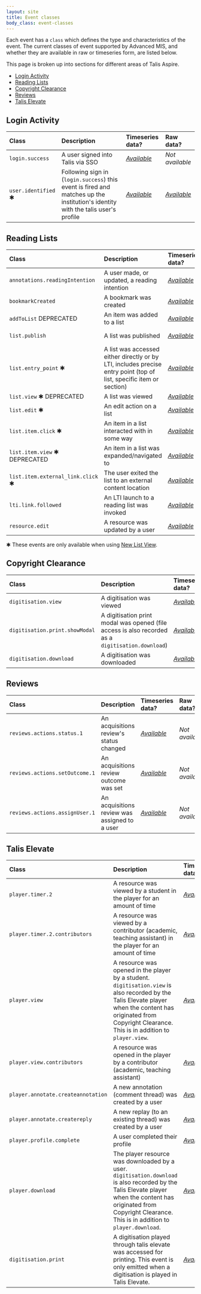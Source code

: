 ```yaml
---
layout: site
title: Event classes
body_class: event-classes
---
```


Each event has a `class` which defines the type and characteristics of the event. The current classes
of event supported by Advanced MIS, and whether they are available in raw or timeseries form, are listed
below.

This page is broken up into sections for different areas of Talis Aspire.

- [Login Activity](#login-activity)
- [Reading Lists](#reading-lists)
- [Copyright Clearance](#copyright-clearance)
- [Reviews](#reviews)
- [Talis Elevate](#talis-elevate)

## Login Activity

| Class | Description | Timeseries data? | Raw data? |
| :- | :- | :- | :- |
| `login.success` | A user signed into Talis via SSO |  [<i class="yes fas fa-check-circle"><span class="sr-only">Available</span></i>](timeseries.html#login-success)  |  <i class="no fas fa-times-circle"><span class="sr-only">Not available</span></i>  |
| `user.identified` &#10033; | Following sign in (`login.success`) this event is fired and matches up the institution's identity with the talis user's profile |  [<i class="yes fas fa-check-circle"><span class="sr-only">Available</span></i>](timeseries.html#user-identified)  | [<i class="yes fas fa-check-circle"><span class="sr-only">Available</span></i>](raw.html#user-identified)  |

## Reading Lists

| Class | Description | Timeseries data? | Raw data? |
| :- | :- | :- | :- |
| `annotations.readingIntention` | A user made, or updated, a reading intention |  [<i class="yes fas fa-check-circle"><span class="sr-only">Available</span></i>](timeseries.html#reading_intention)  |  <i class="no fas fa-times-circle"><span class="sr-only">Not available</span></i>  |
| `bookmarkCreated` | A bookmark was created |  [<i class="yes fas fa-check-circle"><span class="sr-only">Available</span></i>](timeseries.html#bookmark-created)  |  <i class="no fas fa-times-circle"><span class="sr-only">Not available</span></i>  |
| `addToList` <span class="deprecated">DEPRECATED</span> | An item was added to a list |  [<i class="yes fas fa-check-circle"><span class="sr-only">Available</span></i>](timeseries.html#addToList)  |  <i class="no fas fa-times-circle"><span class="sr-only">Not available</span></i>  |
| `list.publish` | A list was published |  [<i class="yes fas fa-check-circle"><span class="sr-only">Available</span></i>](timeseries.html#list-publish)  |  <i class="no fas fa-times-circle"><span class="sr-only">Not available</span></i>  |
| `list.entry_point` &#10033; | A list was accessed either directly or by LTI, includes precise entry point (top of list, specific item or section) |  [<i class="yes fas fa-check-circle"><span class="sr-only">Available</span></i>](timeseries.html#list-entry_point)  |  [<i class="yes fas fa-check-circle"><span class="sr-only">Available</span></i>](raw.html#list-entry_point)  |
| `list.view` &#10033; <span class="deprecated">DEPRECATED</span> | A list was viewed |  [<i class="yes fas fa-check-circle"><span class="sr-only">Available</span></i>](timeseries.html#list-view)  |  [<i class="yes fas fa-check-circle"><span class="sr-only">Available</span></i>](raw.html#list-view)  |
| `list.edit` &#10033; | An edit action on a list |  [<i class="yes fas fa-check-circle"><span class="sr-only">Available</span></i>](timeseries.html#list-edit)  |  <i class="no fas fa-times-circle"><span class="sr-only">Not available</span></i>  |
| `list.item.click` &#10033; | An item in a list interacted with in some way  |  [<i class="yes fas fa-check-circle"><span class="sr-only">Available</span></i>](timeseries.html#list-item-click)  |  <i class="no fas fa-times-circle"><span class="sr-only">Not available</span></i>  |
| `list.item.view` &#10033; <span class="deprecated">DEPRECATED</span> | An item in a list was expanded/navigated to  |  [<i class="yes fas fa-check-circle"><span class="sr-only">Available</span></i>](timeseries.html#list-item-view)  |  [<i class="yes fas fa-check-circle"><span class="sr-only">Available</span></i>](raw.html#list-item-view)  |
| `list.item.external_link.click` &#10033; | The user exited the list to an external content location  |  [<i class="yes fas fa-check-circle"><span class="sr-only">Available</span></i>](timeseries.html#list-item-external_link-click)  |  [<i class="yes fas fa-check-circle"><span class="sr-only">Available</span></i>](raw.html#list-item-external_link-click)  |
| `lti.link.followed` | An LTI launch to a reading list was invoked |  [<i class="yes fas fa-check-circle"><span class="sr-only">Available</span></i>](timeseries.html#lti-link-followed)  |  [<i class="yes fas fa-check-circle"><span class="sr-only">Available</span></i>](raw.html#lti-link-followed)  |
| `resource.edit` | A resource was updated by a user |  [<i class="yes fas fa-check-circle"><span class="sr-only">Available</span></i>](timeseries.html#resource-edit)  | <i class="no fas fa-times-circle"><span class="sr-only">Not available</span></i> |

&#10033; These events are only available when using [New List View](https://support.talis.com/hc/en-us/articles/360000008189).

## Copyright Clearance

| Class | Description | Timeseries data? | Raw data? |
| :- | :- | :- | :- |
|`digitisation.view`| A digitisation was viewed | [<i class="yes fas fa-check-circle"><span class="sr-only">Available</span></i>](timeseries.html#digitisation-view)  |  <i class="no fas fa-times-circle"><span class="sr-only">Not available</span></i>  |
|`digitisation.print.showModal`| A digitisation print modal was opened (file access is also recorded as a `digitisation.download`)| [<i class="yes fas fa-check-circle"><span class="sr-only">Available</span></i>](timeseries.html#digitisation-print-showmodal)  |  <i class="no fas fa-times-circle"><span class="sr-only">Not available</span></i>  |
|`digitisation.download`| A digitisation was downloaded | [<i class="yes fas fa-check-circle"><span class="sr-only">Available</span></i>](timeseries.html#digitisation-download)  |  <i class="no fas fa-times-circle"><span class="sr-only">Not available</span></i>  |

## Reviews

| Class | Description | Timeseries data? | Raw data? |
| :- | :- | :- | :- |
| `reviews.actions.status.1` | An acquisitions review's status changed |  [<i class="yes fas fa-check-circle"><span class="sr-only">Available</span></i>](timeseries.html#reviews-actions-status-1)  |  <i class="no fas fa-times-circle"><span class="sr-only">Not available</span></i>  |
| `reviews.actions.setOutcome.1` | An acquisitions review outcome was set |  [<i class="yes fas fa-check-circle"><span class="sr-only">Available</span></i>](timeseries.html#reviews-actions-setOutcome-1)  |  <i class="no fas fa-times-circle"><span class="sr-only">Not available</span></i>  |
| `reviews.actions.assignUser.1` | An acquisitions review was assigned to a user |  [<i class="yes fas fa-check-circle"><span class="sr-only">Available</span></i>](timeseries.html#reviews-actions-assignUser-1)  |  <i class="no fas fa-times-circle"><span class="sr-only">Not available</span></i>  |

## Talis Elevate

| Class | Description | Timeseries data? | Raw data? |
| :- | :- | :- | :- |
| `player.timer.2` | A resource was viewed by a student in the player for an amount of time |  [<i class="yes fas fa-check-circle"><span class="sr-only">Available</span></i>](timeseries.html#player-timer-2)  |  <i class="no fas fa-times-circle"><span class="sr-only">Not available</span></i>  |
| `player.timer.2.contributors` | A resource was viewed by a contributor (academic, teaching assistant) in the player for an amount of time |  [<i class="yes fas fa-check-circle"><span class="sr-only">Available</span></i>](timeseries.html#player-timer-2-contributors)  |  <i class="no fas fa-times-circle"><span class="sr-only">Not available</span></i>  |
| `player.view` | A resource was opened in the player by a student. `digitisation.view` is also recorded by the Talis Elevate player when the content has originated from Copyright Clearance. This is in addition to `player.view`. |  [<i class="yes fas fa-check-circle"><span class="sr-only">Available</span></i>](timeseries.html#player-view)  |  <i class="no fas fa-times-circle"><span class="sr-only">Not available</span></i>  |
| `player.view.contributors` | A resource was opened in the player by a contributor (academic, teaching assistant) |  [<i class="yes fas fa-check-circle"><span class="sr-only">Available</span></i>](timeseries.html#player-view-contributors)  |  <i class="no fas fa-times-circle"><span class="sr-only">Not available</span></i>  |
| `player.annotate.createannotation` | A new annotation (comment thread) was created by a user |  [<i class="yes fas fa-check-circle"><span class="sr-only">Available</span></i>](timeseries.html#player-annotate-createannotation)  |  <i class="no fas fa-times-circle"><span class="sr-only">Not available</span></i>  |
| `player.annotate.createreply` | A new replay (to an existing thread) was created by a user |  [<i class="yes fas fa-check-circle"><span class="sr-only">Available</span></i>](timeseries.html#player-annotate-createreply)  |  <i class="no fas fa-times-circle"><span class="sr-only">Not available</span></i>  |
| `player.profile.complete` | A user completed their profile |  [<i class="yes fas fa-check-circle"><span class="sr-only">Available</span></i>](timeseries.html#player-profile-complete)  |  <i class="no fas fa-times-circle"><span class="sr-only">Not available</span></i>  |
| `player.download` | The player resource was downloaded by a user. `digitisation.download` is also recorded by the Talis Elevate player when the content has originated from Copyright Clearance. This is in addition to `player.download`. | [<i class="yes fas fa-check-circle"><span class="sr-only">Available</span></i>](timeseries.html#player-download)  |  <i class="no fas fa-times-circle"><span class="sr-only">Not available</span></i>  |
|`digitisation.print`| A digitisation played through talis elevate was accessed for printing. This event is only emitted when a digitisation is played in Talis Elevate. | [<i class="yes fas fa-check-circle"><span class="sr-only">Available</span></i>](timeseries.html#digitisation-print)  |  <i class="no fas fa-times-circle"><span class="sr-only">Not available</span></i>  |

